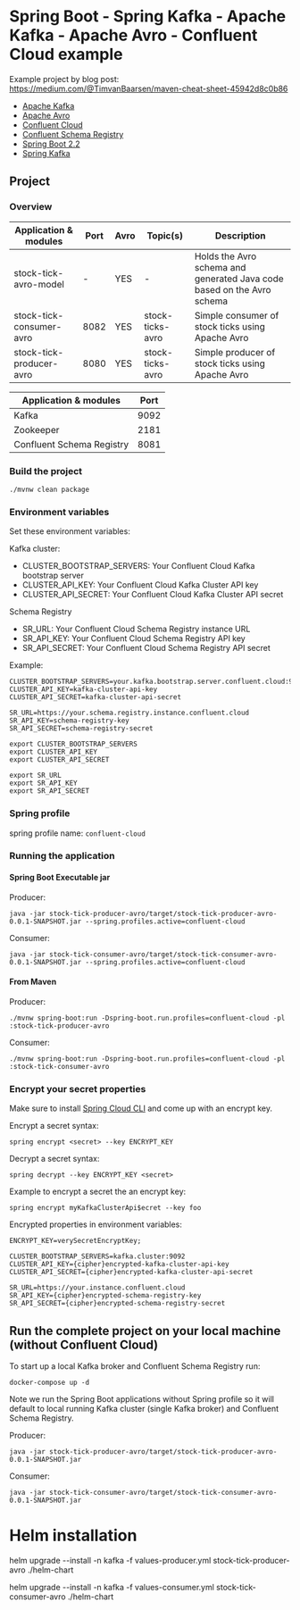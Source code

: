 # Spring Boot - Spring Kafka - Apache Kafka - Apache Avro - Confluent Cloud example

Example project by blog post: https://medium.com/@TimvanBaarsen/maven-cheat-sheet-45942d8c0b86

* [Apache Kafka](https://kafka.apache.org/)
* [Apache Avro](https://avro.apache.org/)
* [Confluent Cloud](https://confluent.cloud/)
* [Confluent Schema Registry](https://docs.confluent.io/current/schema-registry/using.html)
* [Spring Boot 2.2](https://spring.io/projects/spring-boot)
* [Spring Kafka](https://spring.io/projects/spring-kafka)

## Project

### Overview

| Application & modules                         | Port | Avro  | Topic(s)         | Description                                                            |
|-----------------------------------------------|------|-------|------------------|------------------------------------------------------------------------|
| stock-tick-avro-model                         | -    | YES   | -                | Holds the Avro schema and generated Java code based on the Avro schema |
| stock-tick-consumer-avro                      | 8082 | YES   | stock-ticks-avro | Simple consumer of stock ticks using Apache Avro                       |
| stock-tick-producer-avro                      | 8080 | YES   | stock-ticks-avro | Simple producer of stock ticks using Apache Avro                       |

| Application & modules         | Port |
|-------------------------------|------|
| Kafka                         | 9092 |
| Zookeeper                     | 2181 |
| Confluent Schema Registry     | 8081 | 

### Build the project

```
./mvnw clean package
```

### Environment variables

Set these environment variables:

Kafka cluster: 

* CLUSTER_BOOTSTRAP_SERVERS: Your Confluent Cloud Kafka bootstrap server
* CLUSTER_API_KEY: Your Confluent Cloud Kafka Cluster API key
* CLUSTER_API_SECRET: Your Confluent Cloud Kafka Cluster API secret

Schema Registry

* SR_URL: Your Confluent Cloud Schema Registry instance URL
* SR_API_KEY: Your Confluent Cloud Schema Registry API key
* SR_API_SECRET: Your Confluent Cloud Schema Registry API secret

Example:

```
CLUSTER_BOOTSTRAP_SERVERS=your.kafka.bootstrap.server.confluent.cloud:9092
CLUSTER_API_KEY=kafka-cluster-api-key
CLUSTER_API_SECRET=kafka-cluster-api-secret

SR_URL=https://your.schema.registry.instance.confluent.cloud
SR_API_KEY=schema-registry-key
SR_API_SECRET=schema-registry-secret

export CLUSTER_BOOTSTRAP_SERVERS
export CLUSTER_API_KEY
export CLUSTER_API_SECRET

export SR_URL
export SR_API_KEY
export SR_API_SECRET
```

### Spring profile 

spring profile name: `confluent-cloud`

### Running the application

#### Spring Boot Executable jar 

Producer: 

```
java -jar stock-tick-producer-avro/target/stock-tick-producer-avro-0.0.1-SNAPSHOT.jar --spring.profiles.active=confluent-cloud
```  

Consumer:

```
java -jar stock-tick-consumer-avro/target/stock-tick-consumer-avro-0.0.1-SNAPSHOT.jar --spring.profiles.active=confluent-cloud 
```

#### From Maven

Producer: 

```
./mvnw spring-boot:run -Dspring-boot.run.profiles=confluent-cloud -pl :stock-tick-producer-avro
```

Consumer:

```
./mvnw spring-boot:run -Dspring-boot.run.profiles=confluent-cloud -pl :stock-tick-consumer-avro
```

### Encrypt your secret properties

Make sure to install [Spring Cloud CLI](https://cloud.spring.io/spring-cloud-cli/reference/html/)
and come up with an encrypt key. 

Encrypt a secret syntax:

```
spring encrypt <secret> --key ENCRYPT_KEY
```

Decrypt a secret syntax:

```
spring decrypt --key ENCRYPT_KEY <secret>
```

Example to encrypt a secret the an encrypt key: 

```
spring encrypt myKafkaClusterApi$ecret --key foo
```

Encrypted properties in environment variables:

```
ENCRYPT_KEY=verySecretEncryptKey;

CLUSTER_BOOTSTRAP_SERVERS=kafka.cluster:9092
CLUSTER_API_KEY={cipher}encrypted-kafka-cluster-api-key
CLUSTER_API_SECRET={cipher}encrypted-kafka-cluster-api-secret

SR_URL=https://your.instance.confluent.cloud
SR_API_KEY={cipher}encrypted-schema-registry-key
SR_API_SECRET={cipher}encrypted-schema-registry-secret
```

## Run the complete project on your local machine (without Confluent Cloud)

To start up a local Kafka broker and Confluent Schema Registry run: 

```
docker-compose up -d
```

Note we run the Spring Boot applications without Spring profile so it will default to local running Kafka cluster (single Kafka broker) and Confluent Schema Registry.

Producer:

```
java -jar stock-tick-producer-avro/target/stock-tick-producer-avro-0.0.1-SNAPSHOT.jar
```  

Consumer:

```
java -jar stock-tick-consumer-avro/target/stock-tick-consumer-avro-0.0.1-SNAPSHOT.jar
```

# Helm installation

helm upgrade --install -n kafka -f values-producer.yml stock-tick-producer-avro ./helm-chart

helm upgrade --install -n kafka -f values-consumer.yml stock-tick-consumer-avro ./helm-chart
